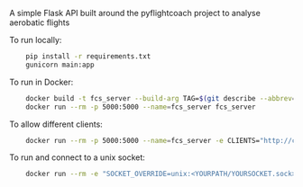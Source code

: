 A simple Flask API built around the pyflightcoach project to analyse aerobatic flights


To run locally:
```bash
    pip install -r requirements.txt
    gunicorn main:app
```

To run in Docker:

```bash
    docker build -t fcs_server --build-arg TAG=$(git describe --abbrev=0 --tags ) .
    docker run --rm -p 5000:5000 --name=fcs_server fcs_server
```

To allow different clients:

```bash
    docker run --rm -p 5000:5000 --name=fcs_server -e CLIENTS="http://client1,http://client2" fcs_server
```

To run and connect to a unix socket:

```bash
    docker run --rm -e "SOCKET_OVERRIDE=unix:<YOURPATH/YOURSOCKET.sock>" -v <YOURPATH>:<YOURPATH> --name=fcs_server fcs_server
```
